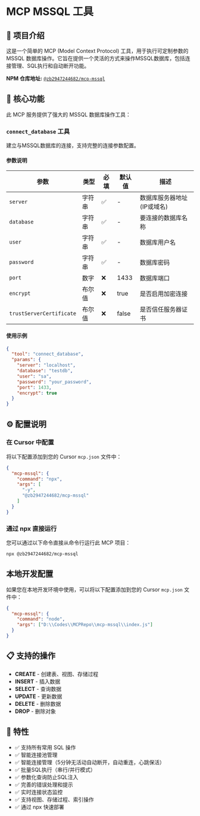 # MCP MSSQL 工具

## 📖 项目介绍

这是一个简单的 MCP (Model Context Protocol) 工具，用于执行可定制参数的 MSSQL 数据库操作。它旨在提供一个灵活的方式来操作MSSQL数据库，包括连接管理、SQL执行和自动断开功能。

**NPM 仓库地址:** [`@zb2947244682/mcp-mssql`](https://www.npmjs.com/package/@zb2947244682/mcp-mssql)

## 🚀 核心功能

此 MCP 服务提供了强大的 MSSQL 数据库操作工具：

### `connect_database` 工具

建立与MSSQL数据库的连接，支持完整的连接参数配置。

#### 参数说明

| 参数 | 类型 | 必填 | 默认值 | 描述 |
|------|------|------|--------|------|
| `server` | 字符串 | ✅ | - | 数据库服务器地址 (IP或域名) |
| `database` | 字符串 | ✅ | - | 要连接的数据库名称 |
| `user` | 字符串 | ✅ | - | 数据库用户名 |
| `password` | 字符串 | ✅ | - | 数据库密码 |
| `port` | 数字 | ❌ | 1433 | 数据库端口 |
| `encrypt` | 布尔值 | ❌ | true | 是否启用加密连接 |
| `trustServerCertificate` | 布尔值 | ❌ | false | 是否信任服务器证书 |

#### 使用示例

```json
{
  "tool": "connect_database",
  "params": {
    "server": "localhost",
    "database": "testdb",
    "user": "sa",
    "password": "your_password",
    "port": 1433,
    "encrypt": true
  }
}
```

## ⚙️ 配置说明

### 在 Cursor 中配置

将以下配置添加到您的 Cursor `mcp.json` 文件中：

```json
{
  "mcp-mssql": {
    "command": "npx",
    "args": [
      "-y",
      "@zb2947244682/mcp-mssql"
    ]
  }
}
```

### 通过 npx 直接运行

您可以通过以下命令直接从命令行运行此 MCP 项目：

```bash
npx @zb2947244682/mcp-mssql
```

## 本地开发配置

如果您在本地开发环境中使用，可以将以下配置添加到您的 Cursor `mcp.json` 文件中：

```json
{
  "mcp-mssql": {
    "command": "node",
    "args": ["D:\\Codes\\MCPRepo\\mcp-mssql\\index.js"]
  }
}
```

## 📋 支持的操作

- **CREATE** - 创建表、视图、存储过程
- **INSERT** - 插入数据
- **SELECT** - 查询数据
- **UPDATE** - 更新数据
- **DELETE** - 删除数据
- **DROP** - 删除对象

## 🔧 特性

- ✅ 支持所有常用 SQL 操作
- ✅ 智能连接池管理
- ✅ 智能连接管理（5分钟无活动自动断开，自动重连，心跳保活）
- ✅ 批量SQL执行（串行/并行模式）
- ✅ 参数化查询防止SQL注入
- ✅ 完善的错误处理和提示
- ✅ 实时连接状态监控
- ✅ 支持视图、存储过程、索引操作
- ✅ 通过 npx 快速部署
